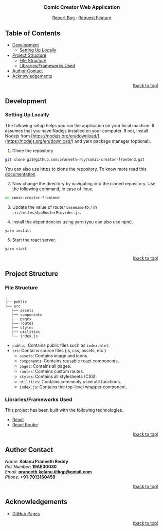 <!-- PROJECT LOGO -->
<br />
<p align="center">
  <h3 align="center">
    Comic Creator Web Application
  </h3>

  <p align="center">
    <a href="https://github.com/praneeth-rdy/comic-creator-frontend/issues">
    Report Bug
    </a>
    ·
    <a href="https://github.com/praneeth-rdy/comic-creator-frontend/issues">
    Request Feature
    </a>
  </p>
</p>



<!-- TABLE OF CONTENTS -->
## Table of Contents
- [Development](#development)
  - [Setting Up Locally](#setting-up-locally)
- [Project Structure](#project-structure)
  - [File Structure](#file-structure)
  - [Libraries/Frameworks Used](#librariesframeworks-used)
- [Author Contact](#author-contact)
- [Acknowledgements](#acknowledgements)
<p align="right">(<a href="#top">back to top</a>)</p>

<!-- Development -->
## Development

### Setting Up Locally

The following setup helps you run the application on your local machine. It assumes that you have Nodejs installed on your computer. If not, install Nodejs from [https://nodejs.org/en/download/](https://nodejs.org/en/download/) and yarn package manager (optional).


1) Clone the repository
```sh
git clone git@github.com:praneeth-rdy/comic-creator-frontend.git
```
You can also use https to clone the repository. To know more read this [documentation](https://docs.github.com/en/repositories/creating-and-managing-repositories/cloning-a-repository).

2) Now change the directory by navigating into the cloned repository. Use the following command, in case of linux.
```sh
cd comic-creator-frontend
```

3) Update the value of router `basename` to `/` in `src/routes/AppRouterProvider.js`.

4) Install the dependencies using yarn (you can also use npm).
```sh
yarn install
```

5) Start the react server.
```sh
yarn start
```
<p align="right">(<a href="#top">back to top</a>)</p>

## Project Structure
### File Structure
```
.
├── public
└── src
   ├── assets
   ├── components
   ├── pages
   ├── routes
   ├── styles
   ├── utilities
   └── index.js
```
- `public`: Contains public files such as `index.html`.
- `src`: Contains source files (js, css, assets, etc.)
  - `assets`: Contains image and icons.
  - `components`: Contains reusable react components.
  - `pages`: Contains all pages.
  - `routes`: Contains custom routes.
  - `styles`: Contains all stylesheets (CSS).
  - `utilities`: Contains commonly used util functions.
  - `index.js`: Contains the top-level wrapper component.

### Libraries/Frameworks Used

This project has been built with the following technologies.
* [React](https://reactjs.dev)
* [React Router](https://github.com/remix-run/react-router)


<p align="right">(<a href="#top">back to top</a>)</p>

<!-- CONTACT -->
## Author Contact

_Name:_ **Kolanu Praneeth Reddy**<br>
_Roll Number:_ **19AE30030**<br>
_Email:_ **praneeth.kolanu.iitkgp@gmail.com**<br>
_Phone:_ **+91-7013160459**

<p align="right">(<a href="#top">back to top</a>)</p>


<!-- ACKNOWLEDGEMENTS -->
## Acknowledgements
* [GitHub Pages](https://pages.github.com)
<p align="right">(<a href="#top">back to top</a>)</p>